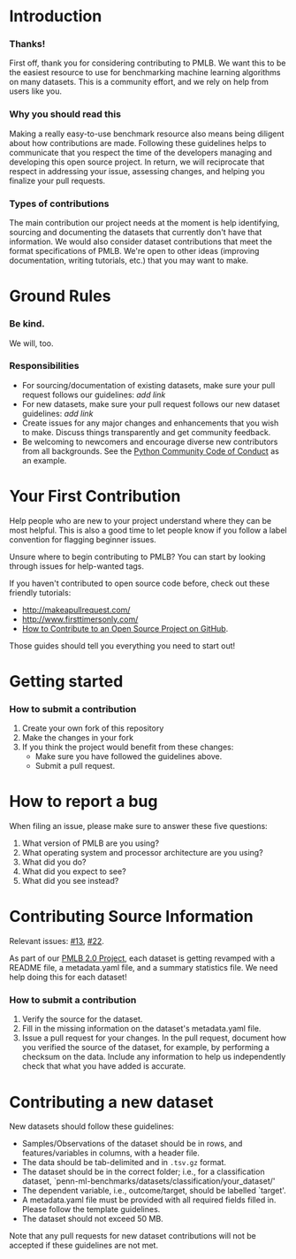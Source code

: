 # Introduction

### Thanks!

First off, thank you for considering contributing to PMLB. 
We want this to be the easiest resource to use for benchmarking machine learning algorithms on many datasets. 
This is a community effort, and we rely on help from users like you.


### Why you should read this

Making a really easy-to-use benchmark resource also means being diligent about how contributions are made. 
Following these guidelines helps to communicate that you respect the time of the developers managing and developing this open source project. 
In return, we will reciprocate that respect in addressing your issue, assessing changes, and helping you finalize your pull requests.

### Types of contributions

The main contribution our project needs at the moment is help identifying, sourcing and documenting the datasets that currently don't have that information. 
We would also consider dataset contributions that meet the format specifications of PMLB. 
We're open to other ideas (improving documentation, writing tutorials, etc.) that you may want to make.  

# Ground Rules
### Be kind.
We will, too. 

### Responsibilities
 * For sourcing/documentation of existing datasets, make sure your pull request follows our guidelines: *add link* 
 * For new datasets, make sure your pull request follows our new dataset guidelines: *add link*
 * Create issues for any major changes and enhancements that you wish to make. Discuss things transparently and get community feedback.
 * Be welcoming to newcomers and encourage diverse new contributors from all backgrounds. See the [Python Community Code of Conduct](https://www.python.org/psf/codeofconduct/) as an example.

# Your First Contribution
Help people who are new to your project understand where they can be most helpful. 
This is also a good time to let people know if you follow a label convention for flagging beginner issues.

Unsure where to begin contributing to PMLB? You can start by looking through issues for help-wanted tags.

If you haven't contributed to open source code before, check out these friendly tutorials: 
 - http://makeapullrequest.com/ 
 - http://www.firsttimersonly.com/
 - [How to Contribute to an Open Source Project on GitHub](https://egghead.io/series/how-to-contribute-to-an-open-source-project-on-github).

Those guides should tell you everything you need to start out! 

# Getting started
### How to submit a contribution

1. Create your own fork of this repository
2. Make the changes in your fork
3. If you think the project would benefit from these changes:
    * Make sure you have followed the guidelines above.
    * Submit a pull request.

# How to report a bug

When filing an issue, please make sure to answer these five questions:

1. What version of PMLB are you using?
2. What operating system and processor architecture are you using?
3. What did you do?
4. What did you expect to see?
5. What did you see instead?

# Contributing Source Information

Relevant issues: [#13](https://github.com/EpistasisLab/penn-ml-benchmarks/issues/13), [#22](https://github.com/EpistasisLab/penn-ml-benchmarks/issues/22).

As part of our [PMLB 2.0 Project](https://github.com/EpistasisLab/penn-ml-benchmarks/projects/1), each dataset is getting revamped with a README file, a metadata.yaml file, and a summary statistics file. 
We need help doing this for each dataset! 

### How to submit a contribution

1. Verify the source for the dataset. 
2. Fill in the missing information on the dataset's metadata.yaml file. 
3. Issue a pull request for your changes. In the pull request, document how you verified the source of the dataset, for example, by performing a checksum on the data. Include any information to help us independently check that what you have added is accurate. 

# Contributing a new dataset

New datasets should follow these guidelines:

 - Samples/Observations of the dataset should be in rows, and features/variables in columns, with a header file. 
 - The data should be tab-delimited and in `.tsv.gz` format. 
 - The dataset should be in the correct folder; i.e., for a classification dataset, `penn-ml-benchmarks/datasets/classification/your_dataset/'
 - The dependent variable, i.e., outcome/target, should be labelled `target'. 
 - A metadata.yaml file must be provided with all required fields filled in. Please follow the template guidelines. 
 - The dataset should not exceed 50 MB.  

Note that any pull requests for new dataset contributions will not be accepted if these guidelines are not met. 
